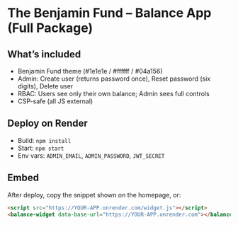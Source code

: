 
# The Benjamin Fund – Balance App (Full Package)

## What’s included
- Benjamin Fund theme (#1e1e1e / #ffffff / #04a156)
- Admin: Create user (returns password once), Reset password (six digits), Delete user
- RBAC: Users see only their own balance; Admin sees full controls
- CSP-safe (all JS external)

## Deploy on Render
- Build: `npm install`
- Start: `npm start`
- Env vars: `ADMIN_EMAIL`, `ADMIN_PASSWORD`, `JWT_SECRET`

## Embed
After deploy, copy the snippet shown on the homepage, or:
```html
<script src="https://YOUR-APP.onrender.com/widget.js"></script>
<balance-widget data-base-url="https://YOUR-APP.onrender.com"></balance-widget>
```
